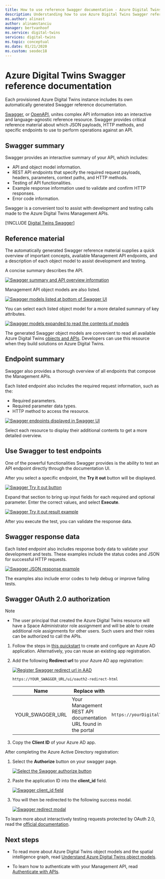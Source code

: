 ```yaml
---
title: How to use reference Swagger documentation - Azure Digital Twins | Microsoft Docs
description: Understanding how to use Azure Digital Twins Swagger reference documentation.
ms.author: alinast
author: alinamstanciu
manager: bertvanhoof
ms.service: digital-twins
services: digital-twins
ms.topic: conceptual
ms.date: 01/21/2020
ms.custom: seodec18
---
```


# Azure Digital Twins Swagger reference documentation

Each provisioned Azure Digital Twins instance includes its own automatically generated Swagger reference documentation.

[Swagger](https://swagger.io/), or [OpenAPI](https://www.openapis.org/), unites complex API information into an interactive and language-agnostic reference resource. Swagger provides critical reference material about which JSON payloads, HTTP methods, and specific endpoints to use to perform operations against an API.

## Swagger summary

Swagger provides an interactive summary of your API, which includes:

* API and object model information.
* REST API endpoints that specify the required request payloads, headers, parameters, context paths, and HTTP methods.
* Testing of API functionalities.
* Example response information used to validate and confirm HTTP responses.
* Error code information.

Swagger is a convenient tool to assist with development and testing calls made to the Azure Digital Twins Management APIs.

[!INCLUDE [Digital Twins Swagger](../../includes/digital-twins-swagger.md)]

## Reference material

The automatically generated Swagger reference material supplies a quick overview of important concepts, available Management API endpoints, and a description of each object model to assist development and testing.

A concise summary describes the API.

[![Swagger summary and API overview information](media/how-to-use-swagger/swagger-management-top-img.png)](media/how-to-use-swagger/swagger-management-top-img.png#lightbox)

Management API object models are also listed.

[![Swagger models listed at bottom of Swagger UI](media/how-to-use-swagger/swagger-management-models-img.png)](media/how-to-use-swagger/swagger-management-models-img.png#lightbox)

You can select each listed object model for a more detailed summary of key attributes.

[![Swagger models expanded to read the contents of models](media/how-to-use-swagger/swagger-management-model-img.png)](media/how-to-use-swagger/swagger-management-model-img.png#lightbox)

The generated Swagger object models are convenient to read all available Azure Digital Twins [objects and APIs](./concepts-objectmodel-spatialgraph.md). Developers can use this resource when they build solutions on Azure Digital Twins.

## Endpoint summary

Swagger also provides a thorough overview of all endpoints that compose the Management APIs.

Each listed endpoint also includes the required request information, such as the:

* Required parameters.
* Required parameter data types.
* HTTP method to access the resource.

[![Swagger endpoints displayed in Swagger UI](media/how-to-use-swagger/swagger-management-endpoints-img.png)](media/how-to-use-swagger/swagger-management-endpoints-img.png#lightbox)

Select each resource to display their additional contents to get a more detailed overview.

## Use Swagger to test endpoints

One of the powerful functionalities Swagger provides is the ability to test an API endpoint directly through the documentation UI.

After you select a specific endpoint, the **Try it out** button will be displayed.

[![Swagger Try it out button](media/how-to-use-swagger/swagger-management-try-img.png)](media/how-to-use-swagger/swagger-management-try-img.png#lightbox)

Expand that section to bring up input fields for each required and optional parameter. Enter the correct values, and select **Execute**.

[![Swagger Try it out result example](media/how-to-use-swagger/swagger-management-tried-img.png)](media/how-to-use-swagger/swagger-management-tried-img.png#lightbox)

After you execute the test, you can validate the response data.

## Swagger response data

Each listed endpoint also includes response body data to validate your development and tests. These examples include the status codes and JSON for successful HTTP requests.

[![Swagger JSON response example](media/how-to-use-swagger/swagger-management-response-img.png)](media/how-to-use-swagger/swagger-management-response-img.png#lightbox)

The examples also include error codes to help debug or improve failing tests.

## Swagger OAuth 2.0 authorization

> [!NOTE]
> * The user principal that created the Azure Digital Twins resource will have a Space Administrator role assignment and will be able to create additional role assignments for other users. Such users and their roles can be authorized to call the APIs.

1. Follow the steps in [this quickstart](https://docs.microsoft.com/azure/active-directory/develop/quickstart-v1-integrate-apps-with-azure-ad) to create and configure an Azure AD application. Alternatively, you can reuse an existing app registration.

1. Add the following **Redirect url** to your Azure AD app registration:

    [![Register Swagger redirect url in AAD](media/how-to-use-swagger/swagger-aad-redirect-url-registration.png)](media/how-to-use-swagger/swagger-aad-redirect-url-registration.png#lightbox)

    ```plaintext
    https://YOUR_SWAGGER_URL/ui/oauth2-redirect-html
    ```
    | Name  | Replace with | Example |
    |---------|---------|---------|
    | YOUR_SWAGGER_URL | Your Management REST API documentation URL found in the portal  | `https://yourDigitalTwinsName.yourLocation.azuresmartspaces.net/management/swagger` |

1. Copy the **Client ID** of your Azure AD app.

After completing the Azure Active Directory registration:

1. Select the **Authorize** button on your swagger page.

    [![Select the Swagger authorize button](media/how-to-use-swagger/swagger-select-authorize-btn.png)](media/how-to-use-swagger/swagger-select-authorize-btn.png#lightbox)

1. Paste the application ID into the **client_id** field.

    [![Swagger client_id field](media/how-to-use-swagger/swagger-auth-form.png)](media/how-to-use-swagger/swagger-auth-form.png#lightbox)

1. You will then be redirected to the following success modal.

    [![Swagger redirect modal](media/how-to-use-swagger/swagger-auth-redirect-img.png)](media/how-to-use-swagger/swagger-auth-redirect-img.png#lightbox)

To learn more about interactively testing requests protected by OAuth 2.0, read the [official documentation](https://swagger.io/docs/specification/authentication/oauth2/).

## Next steps

- To read more about Azure Digital Twins object models and the spatial intelligence graph, read [Understand Azure Digital Twins object models](./concepts-objectmodel-spatialgraph.md).

- To learn how to authenticate with your Management API, read [Authenticate with APIs](./security-authenticating-apis.md).
